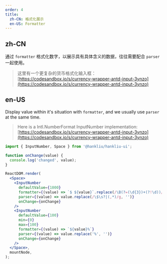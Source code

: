 ```yaml
---
order: 4
title:
  zh-CN: 格式化展示
  en-US: Formatter
---
```


## zh-CN

通过 `formatter` 格式化数字，以展示具有具体含义的数据，往往需要配合 `parser` 一起使用。

> 这里有一个更复杂的货币格式化输入框：[https://codesandbox.io/s/currency-wrapper-antd-input-3ynzo](https://codesandbox.io/s/currency-wrapper-antd-input-3ynzo)

## en-US

Display value within it's situation with `formatter`, and we usually use `parser` at the same time.

> Here is a Intl.NumberFormat InputNumber implementation: [https://codesandbox.io/s/currency-wrapper-antd-input-3ynzo](https://codesandbox.io/s/currency-wrapper-antd-input-3ynzo)

```jsx
import { InputNumber, Space } from '@hankliu/hankliu-ui';

function onChange(value) {
  console.log('changed', value);
}

ReactDOM.render(
  <Space>
    <InputNumber
      defaultValue={1000}
      formatter={(value) => `$ ${value}`.replace(/\B(?=(\d{3})+(?!\d))/g, ',')}
      parser={(value) => value.replace(/\$\s?|(,*)/g, '')}
      onChange={onChange}
    />
    <InputNumber
      defaultValue={100}
      min={0}
      max={100}
      formatter={(value) => `${value}%`}
      parser={(value) => value.replace('%', '')}
      onChange={onChange}
    />
  </Space>,
  mountNode,
);
```
